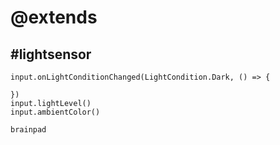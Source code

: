 # @extends
## #lightsensor

```cards
input.onLightConditionChanged(LightCondition.Dark, () => {

})
input.lightLevel()
input.ambientColor()
```

```package
brainpad
```
